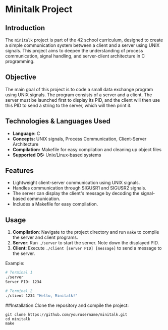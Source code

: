# Minitalk Project

## Introduction

The `minitalk` project is part of the 42 school curriculum, designed to create a simple communication system between a client and a server using UNIX signals. This project aims to deepen the understanding of process communication, signal handling, and server-client architecture in C programming.

## Objective

The main goal of this project is to code a small data exchange program using UNIX signals. The program consists of a server and a client. The server must be launched first to display its PID, and the client will then use this PID to send a string to the server, which will then print it.

## Technologies & Languages Used

- **Language:** C
- **Concepts:** UNIX signals, Process Communication, Client-Server Architecture
- **Compilation:** Makefile for easy compilation and cleaning up object files
- **Supported OS:** Unix/Linux-based systems


## Features

- Lightweight client-server communication using UNIX signals.
- Handles communication through SIGUSR1 and SIGUSR2 signals.
- The server can display the client's message by decoding the signal-based communication.
- Includes a Makefile for easy compilation.

## Usage

1. **Compilation**: Navigate to the project directory and run `make` to compile the server and client programs.
2. **Server**: Run `./server` to start the server. Note down the displayed PID.
3. **Client**: Execute `./client [server PID] [message]` to send a message to the server.

Example:

```bash
# Terminal 1
./server
Server PID: 1234

# Terminal 2
./client 1234 "Hello, Minitalk!"
```

##Installation
Clone the repository and compile the project:
```
git clone https://github.com/yourusername/minitalk.git
cd minitalk
make
```
